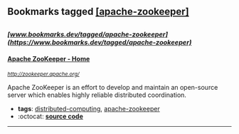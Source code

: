 ## Bookmarks tagged [[apache-zookeeper]](https://www.bookmarks.dev/search?q=[apache-zookeeper])

_<sup><sup>[www.bookmarks.dev/tagged/apache-zookeeper](https://www.bookmarks.dev/tagged/apache-zookeeper)</sup></sup>_
---
#### [Apache ZooKeeper - Home](http://zookeeper.apache.org/)
_<sup>http://zookeeper.apache.org/</sup>_

Apache ZooKeeper is an effort to develop and maintain an open-source server which enables highly reliable distributed coordination.
* **tags**: [distributed-computing](../tagged/distributed-computing.md), [apache-zookeeper](../tagged/apache-zookeeper.md)
* :octocat: **[source code](https://github.com/apache/zookeeper)**
---
